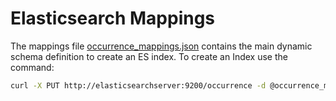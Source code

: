 # Elasticsearch Mappings
The mappings file [occurrence_mappings.json](occurrence_mappings.json) contains the main dynamic schema definition to create an ES index.
To create an Index use the command:
 ```bash
 curl -X PUT http://elasticsearchserver:9200/occurrence -d @occurrence_mappings.json
 ```

